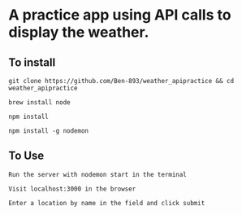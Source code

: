# A practice app using API calls to display the weather.

## To install
```
git clone https://github.com/Ben-893/weather_apipractice && cd weather_apipractice

brew install node

npm install

npm install -g nodemon
```

## To Use
```
Run the server with nodemon start in the terminal

Visit localhost:3000 in the browser

Enter a location by name in the field and click submit
```